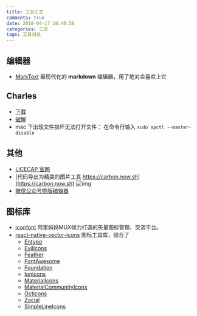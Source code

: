 ```yaml
---
title: 工具汇总
comments: true
date: 2018-04-17 16:40:58
categories: 工具
tags: 工具归总
---
```


## 编辑器
- [MarkText](https://marktext.github.io/website/) 最现代化的 __markdown__ 编辑器，用了绝对会喜欢上它

## Charles
- [下载](https://www.charlesproxy.com/download/)
- [破解](https://www.zzzmode.com/mytools/charles/)
- mac 下出现文件损坏无法打开文件： 在命令行输入 `sudo spctl --master-disable`

## 其他
- [LICECAP 官网](https://www.cockos.com/licecap/)
- [代码导出为精美的图片工具  https://carbon.now.sh](https://carbon.now.sh)
    ![img](http://qiniu1.lxfriday.xyz/WaterM/fd1b9a83-395e-4043-8475-3ed7f3a268c4_carbon.now.sh.png)
- [微信公众号排版编辑器](https://github.com/lyricat/wechat-format)


## 图标库
- [iconfont](http://iconfont.cn) 阿里妈妈MUX倾力打造的矢量图标管理、交流平台。
- [react-native-vector-icons](https://oblador.github.io/react-native-vector-icons/) 图标工具库，综合了 
  - [Entypo](http://entypo.com/)
  - [EvilIcons](http://evil-icons.io/)
  - [Feather](http://feathericons.com/)
  - [FontAwesome](http://fortawesome.github.io/Font-Awesome/icons/)
  - [Foundation](http://zurb.com/playground/foundation-icon-fonts-3)
  - [Ionicons](http://ionicframework.com/docs/v2/ionicons/)
  - [MaterialIcons](https://www.google.com/design/icons/)
  - [MaterialCommunityIcons](https://materialdesignicons.com/)
  - [Octicons](http://octicons.github.com/)
  - [Zocial](http://zocial.smcllns.com/)
  - [SimpleLineIcons](http://simplelineicons.com/)
